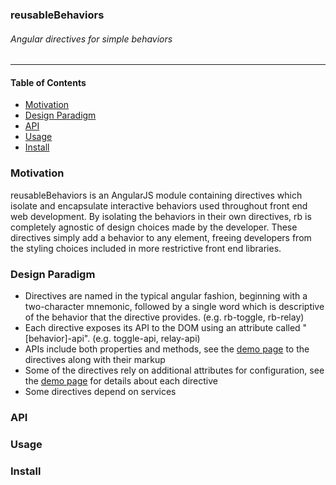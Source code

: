 ### reusableBehaviors
###### Angular directives for simple behaviors
***

#### Table of Contents
* [Motivation](#motivation)
* [Design Paradigm](#design-paradigm)
* [API](#api)
* [Usage](#usage)
* [Install](#install)



### <a name="motivation"></a>Motivation
reusableBehaviors is an AngularJS module containing directives which isolate and encapsulate interactive behaviors used throughout front end web development. By isolating the behaviors in their own directives, rb is completely agnostic of design choices made by the developer. These directives simply add a behavior to any element, freeing developers from the styling choices included in more restrictive front end libraries.

### <a name="design-paradigm"></a>Design Paradigm
* Directives are named in the typical angular fashion, beginning with a two-character mnemonic, followed by a single word which is descriptive of the behavior that the directive provides. (e.g. rb-toggle, rb-relay)
* Each directive exposes its API to the DOM using an attribute called "[behavior]-api". (e.g. toggle-api, relay-api)
* APIs include both properties and methods, see the [demo page](https://sranderley.github.io) to the directives along with their markup
* Some of the directives rely on additional attributes for configuration, see the [demo page](https://sranderley.github.io) for details about each directive
* Some directives depend on services

### <a name="api"></a>API

### <a name="usage"></a>Usage

### <a name="install"></a>Install